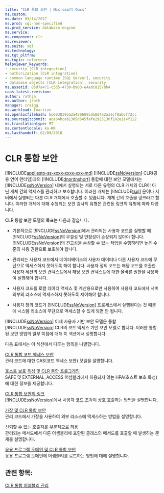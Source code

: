 ```yaml
---
title: "CLR 통합 보안 | Microsoft Docs"
ms.custom: 
ms.date: 03/14/2017
ms.prod: sql-non-specified
ms.prod_service: database-engine
ms.service: 
ms.component: clr
ms.reviewer: 
ms.suite: sql
ms.technology: 
ms.tgt_pltfrm: 
ms.topic: reference
helpviewer_keywords:
- security [CLR integration]
- authorization [CLR integration]
- common language runtime [SQL Server], security
- database objects [CLR integration], security
ms.assetid: 05d7a471-c5d5-4730-b903-e4edc8157bb4
caps.latest.revision: 
author: rothja
ms.author: jroth
manager: craigg
ms.workload: Inactive
ms.openlocfilehash: bc6038395a2a4206095da0d7a2a3ecf8ab5f72cc
ms.sourcegitcommit: acab4bcab1385d645fafe2925130f102e114f122
ms.translationtype: MT
ms.contentlocale: ko-KR
ms.lasthandoff: 02/09/2018
---
```

# <a name="clr-integration-security"></a>CLR 통합 보안
[!INCLUDE[appliesto-ss-xxxx-xxxx-xxx-md](../../../includes/appliesto-ss-xxxx-xxxx-xxx-md.md)]
[!INCLUDE[ssNoVersion](../../../includes/ssnoversion-md.md)] CLR(공용 언어 런타임)과의 [!INCLUDE[dnprdnshort](../../../includes/dnprdnshort-md.md)] 통합에 대한 보안 모델에서는 [!INCLUDE[ssNoVersion](../../../includes/ssnoversion-md.md)] 내에서 실행되는 서로 다른 유형의 CLR 개체와 CLR이 아닌 개체 간의 액세스를 관리하고 보호합니다. 이러한 개체는 [!INCLUDE[tsql](../../../includes/tsql-md.md)] 문이나 서버에서 실행되는 다른 CLR 개체에서 호출할 수 있습니다. 개체 간의 호출을 링크라고 합니다. 이러한 개체에 대해 수행되는 보안 검사의 유형은 관련된 링크의 유형에 따라 다릅니다.  
  
 CLR 통합 보안 모델의 목표는 다음과 같습니다.  
  
-   기본적으로 [!INCLUDE[ssNoVersion](../../../includes/ssnoversion-md.md)]에서 관리되는 사용자 코드를 실행할 때 [!INCLUDE[ssNoVersion](../../../includes/ssnoversion-md.md)]의 무결성 및 안정성이 손상되지 않아야 합니다. [!INCLUDE[ssNoVersion](../../../includes/ssnoversion-md.md)]의 견고성을 손상할 수 있는 작업을 수행하려면 높은 수준의 사용 권한으로 보호해야 합니다.  
  
-   관리되는 사용자 코드에서 데이터베이스의 사용자 데이터나 다른 사용자 코드에 무단으로 액세스하지 못하도록 해야 합니다. 사용자 정의 코드는 해당 코드를 호출한 사용자 세션의 보안 컨텍스트에서 해당 보안 컨텍스트에 대한 올바른 권한을 사용하여 실행해야 합니다.  
  
-   사용자 코드를 로컬 데이터 액세스 및 계산용으로만 사용하여 사용자 코드에서 서버 외부의 리소스에 액세스하지 못하도록 제어해야 합니다.  
  
-   사용자 정의 코드가 [!INCLUDE[ssNoVersion](../../../includes/ssnoversion-md.md)] 프로세스에서 실행된다는 것 때문에 시스템 리소스에 무단으로 액세스할 수 있게 되면 안 됩니다.  
  
 [!INCLUDE[ssNoVersion](../../../includes/ssnoversion-md.md)] 이제 사용자 기반 보안 모델은 통합 [!INCLUDE[ssNoVersion](../../../includes/ssnoversion-md.md)] CLR의 코드 액세스 기반 보안 모델로 합니다. 이러한 통합된 보안 방법의 일부 이점에 대해 이 섹션에서 설명합니다.  
  
 다음 표에서는 이 섹션에서 다루는 항목을 나열합니다.  
  
 [CLR 통합 코드 액세스 보안](../../../relational-databases/clr-integration/security/clr-integration-code-access-security.md)  
 관리 코드에 대한 CAS(코드 액세스 보안) 모델을 설명합니다.  
  
 [호스트 보호 특성 및 CLR 통합 프로그래밍](../../../relational-databases/clr-integration-security-host-protection-attributes/host-protection-attributes-and-clr-integration-programming.md)  
 SAFE 및 EXTERNAL_ACCESS 어셈블리에서 허용되지 않는 HPA(호스트 보호 특성)에 대한 정보를 제공합니다.  
  
 [CLR 통합 보안의 링크](http://msdn.microsoft.com/library/168efd01-d12e-4bdf-a1b3-0b5c76474eaf)  
 [!INCLUDE[ssNoVersion](../../../includes/ssnoversion-md.md)]에서 사용자 코드 조각이 상호 호출하는 방법을 설명합니다.  
  
 [가장 및 CLR 통합 보안](http://msdn.microsoft.com/library/1495a7af-2248-4cee-afdb-9269fb3a7774)  
 관리 코드에서 가장을 사용하여 외부 리소스에 액세스하는 방법을 설명합니다.  
  
 [신뢰할 수 있는 호출자를 부분적으로 허용](http://msdn.microsoft.com/library/20b0248f-36da-4fc3-97d2-3789fcf6e084)  
 관리되는 메서드에서 다른 어셈블리에 포함된 클래스의 메서드를 호출할 때 발생하는 문제를 설명합니다.  
  
 [응용 프로그램 도메인 및 CLR 통합 보안](http://msdn.microsoft.com/library/54ee904e-e21a-4ee7-b4ad-a6f6f71bd473)  
 응용 프로그램 도메인에 어셈블리를 로드하는 방법에 대해 설명합니다.  
  
## <a name="see-also"></a>관련 항목:  
 [CLR 통합 어셈블리 관리](../../../relational-databases/clr-integration/assemblies/managing-clr-integration-assemblies.md)  
  
  
